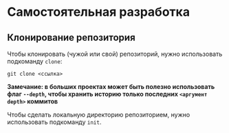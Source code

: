 # Самостоятельная разработка

## Клонирование репозитория

Чтобы клонировать (чужой или свой) репозиторий, нужно использовать подкоманду `clone`: 

```console
git clone <ссылка>
```

**Замечание: в больших проектах может быть полезно использовать флаг `--depth`, чтобы хранить историю только последних `<аргумент depth>` коммитов**


Чтобы сделать локальную директорию репозиторием, нужно использовать подкоманду `init`. 